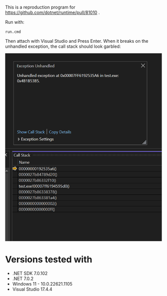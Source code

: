 
This is a reproduction program for https://github.com/dotnet/runtime/pull/81010 .

Run with:

```batch
run.cmd
```

Then attach with Visual Studio and Press Enter. When it breaks on the unhandled exception,
the call stack should look garbled:

![](screenshot.png)

# Versions tested with

* .NET SDK 7.0.102
* .NET 7.0.2
* Windows 11  - 10.0.22621.1105
* Visual Studio 17.4.4
